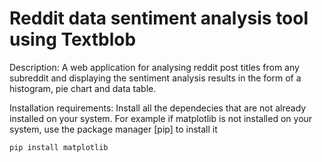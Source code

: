 # Reddit data sentiment analysis tool using Textblob

Description: A web application for analysing reddit post titles from any subreddit and displaying the sentiment analysis results in the form of a histogram, pie chart and data table. 

Installation requirements: Install all the dependecies that are not already installed on your system. For example if matplotlib is not installed on your system, use the package manager [pip] to install it

	pip install matplotlib

	

